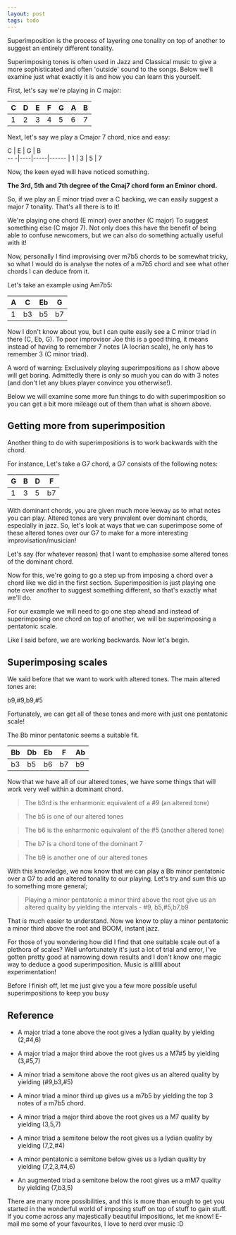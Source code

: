 ```yaml
---
layout: post
tags: todo
---
```


Superimposition is the process of layering one tonality on top of another to suggest an entirely different tonality. 

Superimposing tones is often used in Jazz and Classical music to give a more sophisticated and often 'outside' sound to the songs. Below we'll examine just what exactly it is and how you can learn this yourself.


First, let's say we're playing in C major:

C  | D  | E    | F     | G     | A       | B
---|----|-----|------|------|------|--
1|  2   | 3   | 4   | 5     | 6    |7


Next, let's say we play a Cmajor 7 chord, nice and easy:

C  | E  | G    | B     
-- -|----|-----|------
|  1 | 3  | 5   | 7


Now, the keen eyed will have noticed something.

**The 3rd, 5th and 7th degree of the Cmaj7 chord form an Eminor chord.**

So, if we play an E minor triad over a C backing, we can easily suggest a major 7 tonality. That's all there is to it!

We're playing one chord (E minor) over another (C major) To suggest something else (C major 7). Not only does this have the benefit of being able to confuse newcomers, but we can also do something actually useful with it!

Now, personally I find improvising over m7b5 chords to be somewhat tricky, so what I would do is analyse the notes of a m7b5 chord and see what other chords I can deduce from it.

Let's take an example using Am7b5:

A  | C  | Eb    | G
---|----|-----|-----
1|  b3   | b5   | b7

Now I don't know about you, but I can quite easily see a C minor triad in there (C, Eb, G). To poor improvisor Joe this is a good thing, it means instead of having to remember 7 notes (A locrian scale), he only has to remember 3 (C minor triad).


A word of warning: Exclusively playing superimpositions as I show above will get boring. Admittedly there is only so much you can do with 3 notes (and don't let any blues player convince you otherwise!).


Below we will examine some more fun things to do with superimposition so you can get a bit more mileage out of them than what is shown above.

## Getting more from superimposition
Another thing to do with superimpositions is to work backwards with the chord. 

For instance, Let's take a G7 chord, a G7 consists of the following notes:

G  | B  | D    | F
---|----|-----|---
1|  3   | 5   | b7

With dominant chords, you are given much more leeway as to what notes you can play. Altered tones are very prevalent over dominant chords, especially in jazz. So, let's look at ways that we can superimpose some of these altered tones over our G7 to make for a more interesting improvisation/musician!


Let's say (for whatever reason) that I want to emphasise some altered tones of the dominant chord.


Now for this, we're going to go a step up from imposing a chord over a chord like we did in the first section. Superimposition is just playing one note over another to suggest something different, so that's exactly what we'll do.


For our example we will need to go one step ahead and instead of superimposing one chord on top of another, we will be superimposing a pentatonic scale.


Like I said before, we are working backwards. Now let's begin.

## Superimposing scales
We said before that we want to work with altered tones. The main altered tones are:

b9,#9,b9,#5


Fortunately, we can get all of these tones and more with just one pentatonic scale!

The Bb minor pentatonic seems a suitable fit.

Bb  | Db  | Eb    | F     | Ab
---|----|-----|------|----
b3|  b5   | b6   | b7   | b9

Now that we have all of our altered tones, we have some things that will work very well within a dominant chord.


> The b3rd is the enharmonic equivalent of a #9 (an altered tone)

> The b5 is one of our altered tones

> The b6 is the enharmonic equivalent of the #5 (another altered tone)

> The b7 is a chord tone of the dominant 7

> The b9 is another one of our altered tones


With this knowledge, we now know that we can play a Bb minor pentatonic over a G7 to add an altered tonality to our playing. Let's try and sum this up to something more general;


> Playing a minor pentatonic a minor third above the root give us an altered quality by yielding the intervals - #9, b5,#5,b7,b9


That is much easier to understand. Now we know to play a minor pentatonic a minor third above the root and BOOM, instant jazz.


For those of you wondering how did I find that one suitable scale out of a plethora of scales? Well unfortunately it's just a lot of trial and error, I've gotten pretty good at narrowing down results and I don't know one magic way to deduce a good superimposition. Music is allllll about experimentation!


Before I finish off, let me just give you a few more possible useful superimpositions to keep you busy

## Reference

- A major triad a tone above the root gives a lydian quality by yielding (2,#4,6)

- A major triad a major third above the root gives us a M7#5 by yielding (3,#5,7)

- A minor triad a semitone above the root gives us an altered quality by yielding (#9,b3,#5)

- A minor triad a minor third up gives us a m7b5 by yielding the top 3 notes of a m7b5 chord.

- A minor triad a major third above the root gives us a M7 quality by yielding (3,5,7)

- A minor triad a semitone below the root gives us a lydian quality by yielding (7,2,#4)

- A minor pentatonic a semitone below gives us a lydian quality by yielding (7,2,3,#4,6)

- An augmented triad a semitone below the root gives us a mM7 quality by yielding (7,b3,5)


There are many more possibilities, and this is more than enough to get you started in the wonderful world of imposing stuff on top of stuff to gain stuff. If you come across any majestically beautiful impositions, let me know! E-mail me some of your favourites, I love to nerd over music :D
